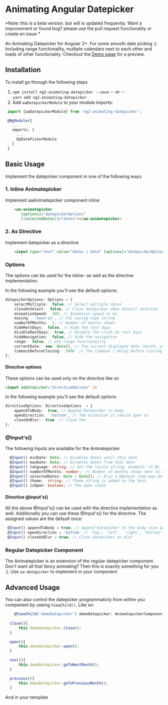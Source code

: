
# Animating Angular Datepicker
*Note: this is a beta version. but will is updated frequently. Want a improvement or found bug? please use the pull request functionality or create en issue *

An Animating Datepicker for Angular 2+. For some smooth date picking :). Including range functionality, multiple calendars next to each other and loads of other functionality. Checkout the [Demo page](http://zigterman.com/datepicker) for a preview.

## Installation
To install go through the following steps
1. `npm install ng2-animating-datepicker --save` -- or --  
   `yarn add ng2-animating-datepicker`  
3. Add `aaDatepickerModule` to your module imports:  
```ts
 import {aaDatepickerModule} from 'ng2-animating-datepicker';

 @NgModule({
   ...
   imports: [
     ...
     DpDatePickerModule
   ]
 }
  ```

## Basic Usage
Implement the datepicker component in one of the following ways
### 1. Inline Animatepicker
Implement aaAnimatepicker component inline
```html
    <aa-animatepicker 
       [options]="datepickerOptions"
       [(selectedDates)]="dates"></aa-animatepicker>
```
### 2. As Directive 
Implement datepicker as a directive
```html
    <input type="text" value="dates | date" [options]="datepickerOptions"  [(selectedDates)]="dates" aaDatepicker="directiveOptions" />
```
### Options
The options can be used for the inline- as well as the directive implementation.

In the following example you'll see the default options:
```ts
datepickerOptions: Options = {
	selectMultiple:  false, // Select multiple dates
	closeOnSelect:  false, // Close datepicker when date(s) selected
	animationSpeed:  400, // Animation speed in ms
	easing:  'ease-in', // CSS easing type string
	numberOfMonths:  1, // Number of months shown
	hideRestDays:  false, // Hide the rest days
	disableRestDays:  true, // Disable the click on rest days
	hideNavigation:  false, // Hide the navigation
	range:  false, // Use range functionality
	currentDate:  new  Date(), // Tne current displayed date (month, year)
	timeoutBeforeClosing:  5000  // The timeout / delay before closing
};
```
#### Directive options
These options can be used only on the directive like so
```html
<input aaDatepicker="directiveOptions" />
```
In the following example you'll see the default options
```ts
directiveOptions: DirectiveOptions  = {
	appendToBody:  true, // Append Datepicker to body
	openDirection:  'bottom', // The direction it should open to
	closeOnBlur:  true  // Close the
};
```

### @Input's()
The following Inputs are available for the Animatepicker
```ts
  @Input() minDate: Date; // Disables dates until this date
  @Input() maxDate: Date; // Disables dates from this date
  @Input() language: string; // Set the locale string. Example: nl-NL
  @Input() numberOfMonths: number;  // Number of months shown next to eachother
  @Input() selectedDates: Date | Date[]; // Also a @Output (two-way data bindend)
  @Input() theme:  string; // Theme string is added to the host
  @Input() isOpen: boolean; // The open state  
  ```
  #### Directive @input's()
  All the above @Input's() can be used with the directive implementation as well. Additionally you can use these @Input's() for the directive. The assigned values are the default once:
  ```ts
   @Input() appendToBody = true; // Append Datepicker to the body else append to directive
   @Input() openDirection = 'bottom' // 'top', 'left', 'right', 'bottom'
   @Input() closeOnBlur = true; // Close datepicker on blur
   ```
   ### Regular Datepicker Component
  The Animatepicker is an extension of the regular datepicker component. Don't want all that fancy animating? Then this is exactly something for you ;). Use `aa-datepicker` to implement in your component

  ## Advanced Usage
  You can also control the datepicker programmaticly from within you component by useing `ViewChild()`. Like so:
  ```ts
	  @ViewChild('demoDatepicker') demoDatepicker: AnimatepickerComponent;
	  
	close(){
		this.demoDatepicker.close();
	}

	open(){
		this.demoDatepicker.open();
	}

	next(){
		this.demoDatepicker.goToNextMonth();
	}

	previous(){
		this.demoDatepicker.goToPreviousMonth();
	}
  ```
  And in your template
  ```html
	
  ```